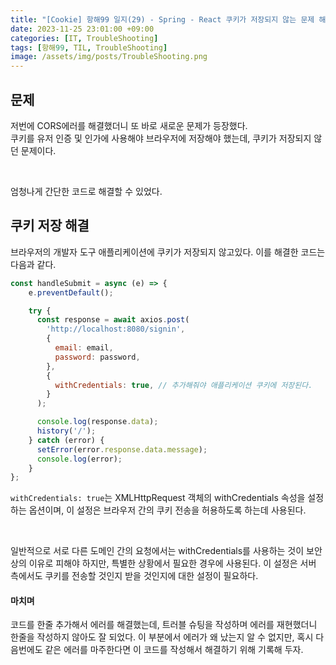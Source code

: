 ```yaml
---
title: "[Cookie] 항해99 일지(29) - Spring - React 쿠키가 저장되지 않는 문제 해결"
date: 2023-11-25 23:01:00 +09:00
categories: [IT, TroubleShooting]
tags: [항해99, TIL, TroubleShooting]
image: /assets/img/posts/TroubleShooting.png
---
```



## 문제

저번에 CORS에러를 해결했더니 또 바로 새로운 문제가 등장했다.    
쿠키를 유저 인증 및 인가에 사용해야 브라우저에 저장해야 했는데, 쿠키가 저장되지 않던 문제이다.    

<br/>

엄청나게 간단한 코드로 해결할 수 있었다.


## 쿠키 저장 해결

브라우저의 개발자 도구 애플리케이션에 쿠키가 저장되지 않고있다. 이를 해결한 코드는 다음과 같다.

```javascript
const handleSubmit = async (e) => {
    e.preventDefault();

    try {
      const response = await axios.post(
        'http://localhost:8080/signin',
        {
          email: email,
          password: password,
        },
        {
          withCredentials: true, // 추가해줘야 애플리케이션 쿠키에 저장된다.
        }
      );

      console.log(response.data);
      history('/');
    } catch (error) {
      setError(error.response.data.message);
      console.log(error);
    }
};
```

`withCredentials: true`는 XMLHttpRequest 객체의 withCredentials 속성을 설정하는 옵션이며, 이 설정은 브라우저 간의 쿠키 전송을 허용하도록 하는데 사용된다.

<br/>

일반적으로 서로 다른 도메인 간의 요청에서는 withCredentials를 사용하는 것이 보안상의 이유로 피해야 하지만, 특별한 상황에서 필요한 경우에 사용된다. 이 설정은 서버 측에서도 쿠키를 전송할 것인지 받을 것인지에 대한 설정이 필요하다.

#### 마치며
코드를 한줄 추가해서 에러를 해결했는데, 트러블 슈팅을 작성하며 에러를 재현했더니 한줄을 작성하지 않아도 잘 되었다. 이 부분에서 에러가 왜 났는지 알 수 없지만, 혹시 다음번에도 같은 에러를 마주한다면 이 코드를 작성해서 해결하기 위해 기록해 두자.


